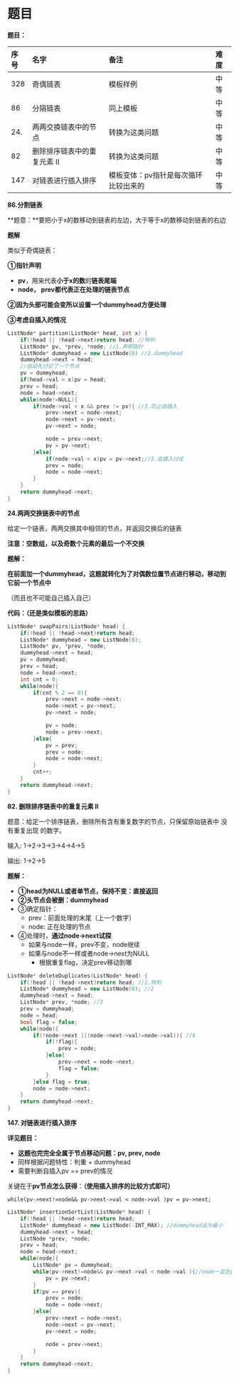 # 题目

**题目：**

| 序号 | 名字 | 备注 | 难度 |
| :--- | :--- | :--- | :--- |
| 328 | 奇偶链表 | 模板样例 | 中等 |
| 86 | 分隔链表 | 同上模板 | 中等 |
| 24. | 两两交换链表中的节点 | 转换为这类问题 | 中等 |
| 82 | 删除排序链表中的重复元素 II | 转换为这类问题 | 中等 |
| 147 | 对链表进行插入排序 | 模板变体：pv指针是每次循环比较出来的 | 中等 |

**86.分割链表**

**题意：**要把小于x的数移动到链表的左边，大于等于x的数移动到链表的右边

**题解**

类似于奇偶链表：

**①指针声明**

* **pv**，用来代表**小于x的数**的**链表尾端**
* **node， prev都代表正在处理的链表节点**

**②因为头部可能会变所以设置一个dummyhead方便处理**

**③考虑自插入的情况**

```cpp
ListNode* partition(ListNode* head, int x) {
    if(!head || !head->next)return head; //特判
    ListNode* pv, *prev, *node; //1.声明指针
    ListNode* dummyhead = new ListNode(0) //2.dummyhead
    dummyhead->next = head;
    //自动先讨论了一个节点
    pv = dummyhead;
    if(head->val < x)pv = head;
    prev = head;
    node = head->next;
    while(node!=NULL){
        if(node->val < x && prev != pv){ //3.防止自插入
            prev->next = node->next;
            node->next = pv->next;
            pv->next = node;

            node = prev->next;
            pv = pv->next;
        }else{
            if(node->val < x)pv = pv->next;//3.自插入讨论
            prev = node;
            node = node->next;
        }
    }
    return dummyhead->next;
}
```

**24.两两交换链表中的节点**

给定一个链表，两两交换其中相邻的节点，并返回交换后的链表

**注意：空数组，以及奇数个元素的最后一个不交换**

**题解：**

**在前面加一个dummyhead，这题就转化为了对偶数位置节点进行移动，移动到它前一个节点中**

（而且也不可能自己插入自己）

**代码：（还是类似模板的思路）**

```cpp
ListNode* swapPairs(ListNode* head) {
    if(!head || !head->next)return head;
    ListNode* dummyhead = new ListNode(0);
    ListNode* pv, *prev, *node;
    dummyhead->next = head;
    pv = dummyhead;
    prev = head;
    node = head->next;
    int cnt = 0;
    while(node){
        if(cnt % 2 == 0){
            prev->next = node->next;
            node->next = pv->next;
            pv->next = node;

            pv = node;
            node = prev->next;
        }else{
            pv = prev;
            prev = node;
            node = node->next;
        }
        cnt++;
    }
    return dummyhead->next;
}
```

**82. 删除排序链表中的重复元素 II**

题意：给定一个排序链表，删除所有含有重复数字的节点，只保留原始链表中 没有重复出现 的数字。

输入: 1-&gt;2-&gt;3-&gt;3-&gt;4-&gt;4-&gt;5 

输出: 1-&gt;2-&gt;5

**题解：**

* **①head为NULL或者单节点，保持不变：直接返回**
* **②头节点会被删：dummyhead**
* ③确定指针：
  * prev：前面处理的末尾（上一个数字）
  * node: 正在处理的节点
* ④处理时，**通过node-&gt;next试探**
  * 如果与node一样，prev不变，node继续
  * 如果与node不一样或者node-&gt;next为NULL
    * 根据重复flag，决定prev移动到哪

```cpp
ListNode* deleteDuplicates(ListNode* head) {
    if(!head || !head->next)return head; //1.特判
    ListNode* dummyhead = new ListNode(0); //2
    dummyhead->next = head;
    ListNode* prev, *node; //3
    prev = dummyhead;
    node = head;
    bool flag = false;
    while(node){
        if(!node->next ||(node->next->val!=node->val)){ //4
            if(!flag){
                prev = node;
            }else{
                prev->next = node->next;
                flag = false;
            }
        }else flag = true;
        node = node->next;
    }
    return dummyhead->next;
}
```

**147. 对链表进行插入排序**

**详见题目：**

* **这题也完完全全属于节点移动问题：pv, prev, node**
* 同样根据问题特性：判重 + dummyhead
* 需要判断自插入pv == prev的情况

关键在于**pv节点怎么获得**：**（使用插入排序的比较方式即可）**

`while(pv->next!=node&& pv->next->val < node->val )pv = pv->next;`

```cpp
ListNode* insertionSortList(ListNode* head) {
    if(!head || !head->next)return head;
    ListNode* dummyhead = new ListNode(-INT_MAX); //dummyhead设为最小
    dummyhead->next = head;
    ListNode *prev, *node;
    prev = head;
    node = head->next;
    while(node){
        ListNode* pv = dummyhead;
        while(pv->next!=node&& pv->next->val < node->val ){//node一定在pv前面,pv一定存在
            pv = pv->next;
        }
        if(pv == prev){
            prev = node;
            node = node->next;
        }else{
            prev->next = node->next;
            node->next = pv->next;
            pv->next = node;

            node = prev->next;
        }
    }
    return dummyhead->next;
}
```

